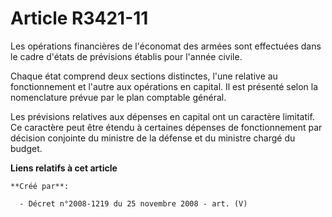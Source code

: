 # Article R3421-11

Les opérations financières de l'économat des armées sont effectuées dans le cadre d'états de prévisions établis pour l'année
civile. 

Chaque état comprend deux sections distinctes, l'une relative au fonctionnement et l'autre aux opérations en capital. Il est
présenté selon la nomenclature prévue par le plan comptable général.

Les prévisions relatives aux dépenses en capital ont un caractère limitatif. Ce caractère peut être étendu à certaines
dépenses de fonctionnement par décision conjointe du ministre de la défense et du ministre chargé du budget.

**Liens relatifs à cet article**

	**Créé par**:

	  - Décret n°2008-1219 du 25 novembre 2008 - art. (V)
